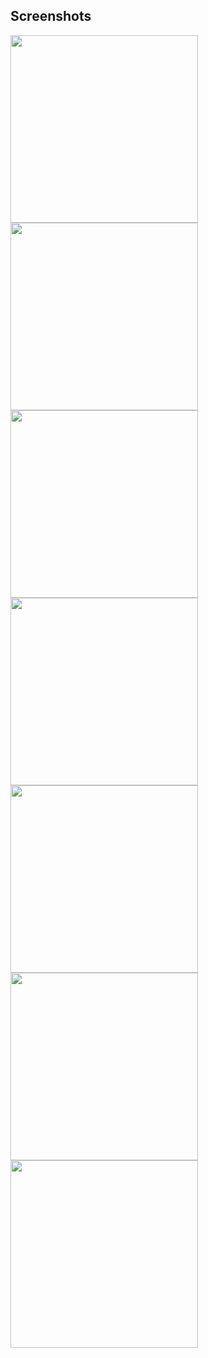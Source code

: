 Screenshots
---
<img src="https://i.imgur.com/l9CFgnS.png?1" width="300"/> <img src="https://i.imgur.com/w5iEUKY.jpg" width="300"/> <img src="https://i.imgur.com/CFkI0ve.jpg" width="300"/> 
<img src="https://i.imgur.com/l8x7rpk.jpg" width="300"/>  <img src="https://i.imgur.com/lgd1Vgp.jpg" width="300"/> <img src="https://i.imgur.com/gY2QTnO.jpg" width="300"/>
<img src="https://i.imgur.com/n2TKZTw.jpg" width="300"/>
